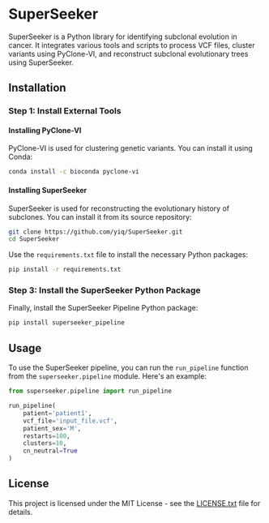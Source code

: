 
# SuperSeeker

SuperSeeker is a Python library for identifying subclonal evolution in cancer. It integrates various tools and scripts to process VCF files, cluster variants using PyClone-VI, and reconstruct subclonal evolutionary trees using SuperSeeker.

## Installation

### Step 1: Install External Tools

#### Installing PyClone-VI

PyClone-VI is used for clustering genetic variants. You can install it using Conda:

```bash
conda install -c bioconda pyclone-vi
```

#### Installing SuperSeeker

SuperSeeker is used for reconstructing the evolutionary history of subclones. You can install it from its source repository:

```bash
git clone https://github.com/yiq/SuperSeeker.git
cd SuperSeeker
```

Use the `requirements.txt` file to install the necessary Python packages:

```bash
pip install -r requirements.txt
```

### Step 3: Install the SuperSeeker Python Package

Finally, install the SuperSeeker Pipeline Python package:

```bash
pip install superseeker_pipeline
```
## Usage

To use the SuperSeeker pipeline, you can run the `run_pipeline` function from the `superseeker.pipeline` module. Here's an example:

```python
from superseeker.pipeline import run_pipeline

run_pipeline(
    patient='patient1',
    vcf_file='input_file.vcf',
    patient_sex='M',
    restarts=100,
    clusters=10,
    cn_neutral=True
)
```

## License

This project is licensed under the MIT License - see the [LICENSE.txt](LICENSE.txt) file for details.
